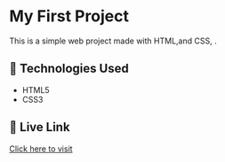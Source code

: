 # My First Project

This is a simple web project made with HTML,and CSS, .

## 🔧 Technologies Used

- HTML5
- CSS3

## 🚀 Live Link

[Click here to visit](https://joyful-cranachan-522abf.netlify.app/)